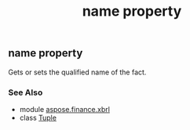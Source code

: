 ﻿---
title: name property
second_title: Aspose.Finance for Python via .NET API References
description: 
type: docs
weight: 50
url: /python-net/aspose.finance.xbrl/tuple/name/
is_root: false
---

## name property


Gets or sets the qualified name of the fact.

### See Also
* module [aspose.finance.xbrl](../../)
* class [Tuple](/finance/python-net/aspose.finance.xbrl/tuple)
